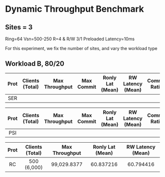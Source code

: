 # Dynamic Throughput Benchmark

## Sites = 3

Ring=64
Vsn=500-250
R=4 & R/W 3/1
Preloaded
Latency=10ms

For this experiment, we fix the number of sites, and vary the workload type

## Workload B, 80/20

| Prot | Clients (Total) | Max Throughput | Max Commit | Ronly Lat (Mean) | RW Latency (Mean) | Commit Ratio |
| :--: | :-------------: | :------------: | :--------: | :--------------: | :---------------: | :----------: |
| SER  |

| Prot | Clients (Total) | Max Throughput | Max Commit | Ronly Lat (Mean) | RW Latency (Mean) | Commit Ratio |
| :--: | :-------------: | :------------: | :--------: | :--------------: | :---------------: | :----------: |
| PSI  |

| Prot | Clients (Total) | Max Throughput | Ronly Lat (Mean) | RW Latency (Mean) |
| :--: | :-------------: | :------------: | :--------------: | :---------------: |
|  RC  |   500 (6,000)   |  99,029.8377   |    60.837216     |     60.794416     |
